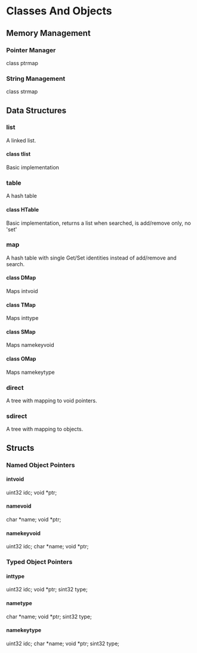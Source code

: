 # Classes And Objects


## Memory Management

### Pointer Manager
class ptrmap


### String Management
class strmap



## Data Structures

### list
A linked list.

#### class tlist
Basic implementation

### table
A hash table

#### class HTable
Basic implementation, returns a list when searched, is add/remove only, no 'set'

### map
A hash table with single Get/Set identities instead of add/remove and search.

#### class DMap
Maps intvoid

#### class TMap
Maps inttype

#### class SMap
Maps namekeyvoid

#### class OMap
Maps namekeytype


### direct
A tree with mapping to void pointers.

### sdirect
A tree with mapping to objects.


## Structs

### Named Object Pointers

#### intvoid
uint32 idc; void *ptr;
#### namevoid
char *name; void *ptr;
#### namekeyvoid
uint32 idc; char *name; void *ptr;

### Typed Object Pointers

#### inttype
uint32 idc; void *ptr; sint32 type;
#### nametype
char *name; void *ptr; sint32 type;
#### namekeytype
uint32 idc; char *name; void *ptr; sint32 type;


